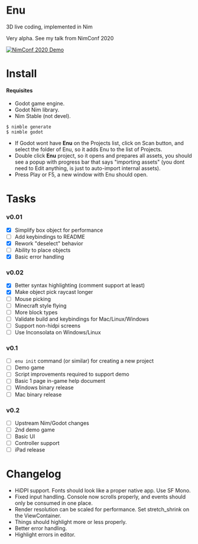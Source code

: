 # Enu
3D live coding, implemented in Nim

Very alpha. See my talk from NimConf 2020

[![NimConf 2020 Demo](https://img.youtube.com/vi/3l6tsKM1cY8/maxresdefault.jpg)](https://youtu.be/3l6tsKM1cY8)


# Install

#### Requisites

- Godot game engine.
- Godot Nim library.
- Nim Stable (not devel).

```console
$ nimble generate
$ nimble godot
```

- If Godot wont have **Enu** on the Projects list, click on Scan button,
  and select the folder of Enu, so it adds Enu to the list of Projects.
- Double click **Enu** project, so it opens and prepares all assets,
  you should see a popup with progress bar that says "importing assets"
  (you dont need to Edit anything, is just to auto-import internal assets).
- Press Play or F5, a new window with Enu should open.

# Tasks
### v0.01

- [X] Simplify box object for performance
- [ ] Add keybindings to README
- [X] Rework "deselect" behavior
- [ ] Ability to place objects
- [X] Basic error handling

### v0.02

- [X] Better syntax highlighting (comment support at least)
- [X] Make object pick raycast longer
- [ ] Mouse picking
- [ ] Minecraft style flying
- [ ] More block types
- [ ] Validate build and keybindings for Mac/Linux/Windows
- [ ] Support non-hidpi screens
- [ ] Use Inconsolata on Windows/Linux

### v0.1
- [ ] `enu init` command (or similar) for creating a new project
- [ ] Demo game
- [ ] Script improvements required to support demo
- [ ] Basic 1 page in-game help document
- [ ] Windows binary release
- [ ] Mac binary release

### v0.2
- [ ] Upstream Nim/Godot changes
- [ ] 2nd demo game
- [ ] Basic UI
- [ ] Controller support
- [ ] iPad release

# Changelog

- HiDPI support. Fonts should look like a proper native app. Use SF Mono.
- Fixed input handling. Console now scrolls properly, and events should only be consumed in one place.
- Render resolution can be scaled for performance. Set stretch_shrink on the ViewContainer.
- Things should highlight more or less properly.
- Better error handling.
- Highlight errors in editor.
